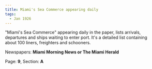 ```yaml
---  
title: Miami's Sea Commerce appearing daily  
tags:  
  - Jan 1926  
---  
```

  
"Miami's Sea Commerce" appearing daily in the paper, lists arrivals, departures and ships waiting to enter port. It's a detailed list containing about 100 liners, freighters and schooners.  
  
Newspapers: **Miami Morning News or The Miami Herald**  
  
Page: **9**, Section: **A** 
